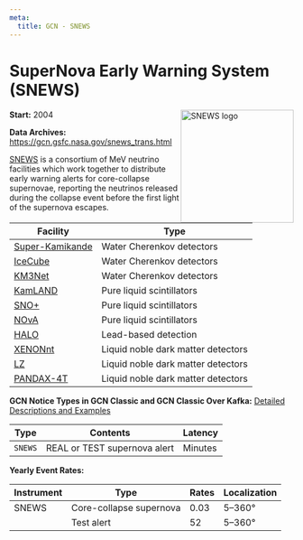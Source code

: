 ```yaml
---
meta:
  title: GCN - SNEWS
---
```


# SuperNova Early Warning System (SNEWS)

<img 
  src="/_static/img/snews-logo.jpg"
  width="200"
  align="right"
  alt="SNEWS logo"
/>

**Start:** 2004

**Data Archives:**
https://gcn.gsfc.nasa.gov/snews_trans.html

[SNEWS](https://snews2.org/) is a consortium of MeV neutrino facilities which work together to distribute early warning alerts for core-collapse supernovae, reporting the neutrinos released during the collapse event before the first light of the supernova escapes.

| Facility                                                             | Type                               |
| -------------------------------------------------------------------- | ---------------------------------- |
| [Super-Kamikande](https://www-sk.icrr.u-tokyo.ac.jp/sk/index-e.html) | Water Cherenkov detectors          |
| [IceCube](https://icecube.wisc.edu/)                                 | Water Cherenkov detectors          |
| [KM3Net](https://www.km3net.org/)                                    | Water Cherenkov detectors          |
| [KamLAND](http://kamland.stanford.edu/)                              | Pure liquid scintillators          |
| [SNO+](https://snoplus.phy.queensu.ca/)                              | Pure liquid scintillators          |
| [NOvA](https://novaexperiment.fnal.gov/)                             | Pure liquid scintillators          |
| [HALO](https://www.snolab.ca/halo/detailedPhysics.html)              | Lead-based detection               |
| [XENONnt](https://science.purdue.edu/xenon1t/?tag=xenonnt)           | Liquid noble dark matter detectors |
| [LZ](https://lz.lbl.gov/)                                            | Liquid noble dark matter detectors |
| [PANDAX-4T](https://pandax.sjtu.edu.cn/)                             | Liquid noble dark matter detectors |

**GCN Notice Types in GCN Classic and GCN Classic Over Kafka:**
[Detailed Descriptions and Examples](https://gcn.gsfc.nasa.gov/snews.html)

| Type    | Contents                     | Latency |
| ------- | ---------------------------- | ------- |
| `SNEWS` | REAL or TEST supernova alert | Minutes |

**Yearly Event Rates:**

| Instrument | Type                    | Rates | Localization |
| ---------- | ----------------------- | ----- | ------------ |
| SNEWS      | Core-collapse supernova | 0.03  | 5–360°       |
|            | Test alert              | 52    | 5–360°       |
